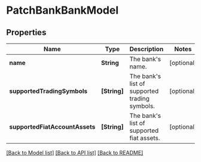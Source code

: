 # PatchBankBankModel

## Properties
Name | Type | Description | Notes
------------ | ------------- | ------------- | -------------
**name** | **String** | The bank&#39;s name. | [optional] 
**supportedTradingSymbols** | **[String]** | The bank&#39;s list of supported trading symbols. | [optional] 
**supportedFiatAccountAssets** | **[String]** | The bank&#39;s list of supported fiat assets. | [optional] 

[[Back to Model list]](../README.md#documentation-for-models) [[Back to API list]](../README.md#documentation-for-api-endpoints) [[Back to README]](../README.md)


